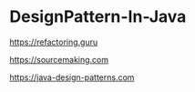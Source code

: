# DesignPattern-In-Java

https://refactoring.guru

https://sourcemaking.com

https://java-design-patterns.com

